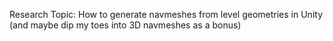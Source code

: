 Research Topic: How to generate navmeshes from level geometries in Unity (and maybe dip my toes into 3D navmeshes as a bonus)
